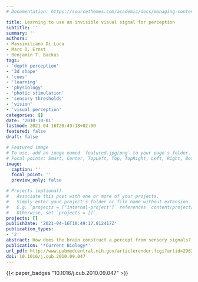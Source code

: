 ```yaml
---
# Documentation: https://sourcethemes.com/academic/docs/managing-content/

title: Learning to use an invisible visual signal for perception
subtitle: ''
summary: ''
authors:
- Massimiliano Di Luca
- Marc O. Ernst
- Benjamin T. Backus
tags:
- 'depth perception'
- '3d shape'
- 'cues'
- 'learning'
- 'physiology'
- 'photic stimulation'
- 'sensory thresholds'
- 'vision'
- 'visual perception'
categories: []
date: '2010-10-01'
lastmod: 2021-04-16T20:49:18+02:00
featured: false
draft: false

# Featured image
# To use, add an image named `featured.jpg/png` to your page's folder.
# Focal points: Smart, Center, TopLeft, Top, TopRight, Left, Right, BottomLeft, Bottom, BottomRight.
image:
  caption: ''
  focal_point: ''
  preview_only: false

# Projects (optional).
#   Associate this post with one or more of your projects.
#   Simply enter your project's folder or file name without extension.
#   E.g. `projects = ["internal-project"]` references `content/project/deep-learning/index.md`.
#   Otherwise, set `projects = []`.
projects: []
publishDate: '2021-04-16T18:49:17.812417Z'
publication_types:
- '2'
abstract: How does the brain construct a percept from sensory signals? One approach to this fundamental question is to investigate perceptual learning as induced by exposure to statistical regularities in sensory signals [1-7]. Recent studies showed that exposure to novel correlations between sensory signals can cause a signal to have new perceptual effects [2, 3]. In those studies, however, the signals were clearly visible. The automaticity of the learning was therefore difficult to determine. Here we investigate whether learning of this sort, which causes new effects on appearance, can be low level and automatic by employing a visual signal whose perceptual consequences were made invisible - a vertical disparity gradient masked by other depth cues. This approach excluded high-level influences such as attention or consciousness. Our stimulus for probing perceptual appearance was a rotating cylinder. During exposure, we introduced a new contingency between the invisible signal and the rotation direction of the cylinder. When subsequently presenting an ambiguously rotating version of the cylinder, we found that the invisible signal influenced the perceived rotation direction. This demonstrates that perception can rapidly undergo \"structure learning\" by automatically picking up novel contingencies between sensory signals, thus automatically recruiting signals for novel uses during the construction of a percept.
publication: '*Current Biology*'
url_pdf: http://www.pubmedcentral.nih.gov/articlerender.fcgi?artid=2963685&tool=pmcentrez&rendertype=abstract
doi: 10.1016/j.cub.2010.09.047
---
```

{{< paper_badges "10.1016/j.cub.2010.09.047" >}}
